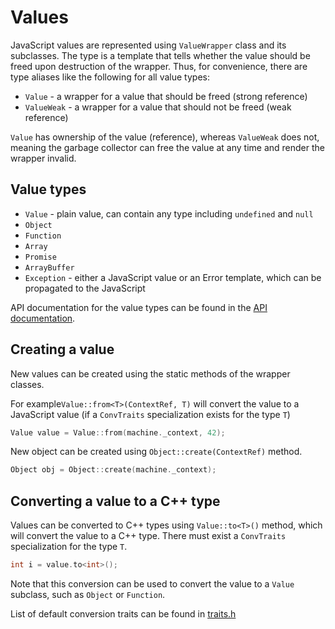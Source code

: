 # Values

JavaScript values are represented using `ValueWrapper` class and its subclasses. The type is a template that tells whether the value should be
freed upon destruction of the wrapper. Thus, for convenience, there are type aliases like the following for all value types:

- `Value` - a wrapper for a value that should be freed (strong reference)
- `ValueWeak` - a wrapper for a value that should not be freed (weak reference)

`Value` has ownership of the value (reference), whereas `ValueWeak` does not, meaning the garbage collector can free the value at any time and render the wrapper invalid.

## Value types
- `Value` - plain value, can contain any type including `undefined` and `null`
- `Object`
- `Function`
- `Array`
- `Promise`
- `ArrayBuffer`
- `Exception` - either a JavaScript value or an Error template, which can be propagated to the JavaScript

API documentation for the value types can be found in the [API documentation](/doxygen/values_8h/#classes).


## Creating a value

New values can be created using the static methods of the wrapper classes.

For example`Value::from<T>(ContextRef, T)` will convert the value to a JavaScript value (if a `ConvTraits` specialization exists for the type `T`)

```cpp
Value value = Value::from(machine._context, 42);
```

New object can be created using `Object::create(ContextRef)` method.

```cpp
Object obj = Object::create(machine._context);
```

## Converting a value to a C++ type
Values can be converted to C++ types using `Value::to<T>()` method, which will convert the value to a C++ type.
There must exist a `ConvTraits` specialization for the type `T`.

```cpp
int i = value.to<int>();
```

Note that this conversion can be used to convert the value to a `Value` subclass, such as `Object` or `Function`.

List of default conversion traits can be found in [traits.h](/doxygen/traits_8h)
